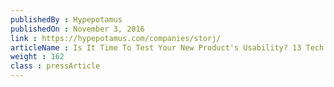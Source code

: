 ```yaml
---
publishedBy : Hypepotamus
publishedOn : November 3, 2016
link : https://hypepotamus.com/companies/storj/
articleName : Is It Time To Test Your New Product's Usability? 13 Tech Experts Weigh In
weight : 162 
class : pressArticle
---
```

